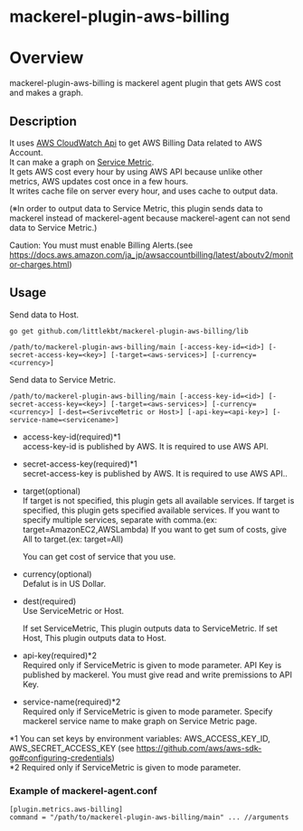 mackerel-plugin-aws-billing
=======================

# Overview
mackerel-plugin-aws-billing is mackerel agent plugin that gets AWS cost and makes a graph.

## Description

It uses [AWS CloudWatch Api](https://aws.amazon.com/ja/documentation/cloudwatch/) to get AWS Billing Data related to AWS Account.  
It can make a graph on [Service Metric](https://mackerel.io/ja/features/service-metrics/).  
It gets AWS cost every hour by using AWS API because unlike other metrics, AWS updates cost once in a few hours.  
It writes cache file on server every hour, and uses cache to output data.  

(※In order to output data to Service Metric, this plugin sends data to mackerel instead of mackerel-agent because mackerel-agent can not send data to Service Metric.)  

Caution: You must must enable Billing Alerts.(see https://docs.aws.amazon.com/ja_jp/awsaccountbilling/latest/aboutv2/monitor-charges.html)  

## Usage

Send data to Host.  

```shell
go get github.com/littlekbt/mackerel-plugin-aws-billing/lib
```

```shell
/path/to/mackerel-plugin-aws-billing/main [-access-key-id=<id>] [-secret-access-key=<key>] [-target=<aws-services>] [-currency=<currency>]
```

Send data to Service Metric.  

```shell
/path/to/mackerel-plugin-aws-billing/main [-access-key-id=<id>] [-secret-access-key=<key>] [-target=<aws-services>] [-currency=<currency>] [-dest=<SerivceMetric or Host>] [-api-key=<api-key>] [-service-name=<servicename>]
```

- access-key-id(required)*1  
  access-key-id is published by AWS. It is required to use AWS API. 

- secret-access-key(required)*1  
  secret-access-key is published by AWS. It is required to use AWS API.. 

- target(optional)  
  If target is not specified, this plugin gets all available services.
  If target is specified, this plugin gets specified available services.
  If you want to specify multiple services, separate with comma.(ex: target=AmazonEC2,AWSLambda)
  If you want to get sum of costs, give All to target.(ex: target=All) 

  You can get cost of service that you use.

- currency(optional)  
  Defalut is in US Dollar.

- dest(required)  
  Use ServiceMetric or Host.

  If set ServiceMetric, This plugin outputs data to ServiceMetric.
  If set Host, This plugin outputs data to Host.

- api-key(required)*2  
  Required only if ServiceMetric is given to mode parameter.
  API Key is published by mackerel. 
  You must give read and write premissions to API Key.

- service-name(required)*2  
  Required only if ServiceMetric is given to mode parameter.
  Specify mackerel service name to make graph on Service Metric page.

*1 You can set keys by environment variables: AWS_ACCESS_KEY_ID, AWS_SECRET_ACCESS_KEY (see https://github.com/aws/aws-sdk-go#configuring-credentials)  
*2 Required only if ServiceMetric is given to mode parameter.  

### Example of mackerel-agent.conf
```
[plugin.metrics.aws-billing]
command = "/path/to/mackerel-plugin-aws-billing/main" ... //arguments
```

